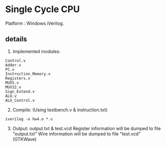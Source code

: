 # Single Cycle CPU

Platform : Windows iVerilog.

## details

1. Implemented modules:
```
Control.v
Adder.v
PC.v
Instruction_Memory.v
Registers.v
MUX5.v
MUX32.v
Sign_Extend.v
ALU.v
ALU_Control.v
```
2. Compile: (Using testbench.v & instruction.txt)
```
iverilog -o hw4.o *.v
```
3. Output: output.txt & test.vcd
Register information will be dumped to file "output.txt"
Wire information will be dumped to file "test.vcd" (GTKWave)
